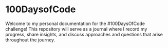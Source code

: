 # 100DaysofCode
Welcome to my personal documentation for the #100DaysOfCode challenge! This repository will serve as a journal where I record my progress, share insights, and discuss approaches and questions that arise throughout the journey.

